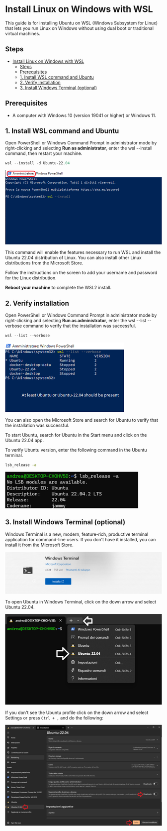 # Install Linux on Windows with WSL

This guide is for installing Ubuntu on WSL (Windows Subsystem for Linux) that lets you run Linux on Windows without using dual boot or traditional virtual machines.

## Steps

- [Install Linux on Windows with WSL](#install-linux-on-windows-with-wsl)
  - [Steps](#steps)
  - [Prerequisites](#prerequisites)
  - [1. Install WSL command and Ubuntu](#1-install-wsl-command-and-ubuntu)
  - [2. Verify installation](#2-verify-installation)
  - [3. Install Windows Terminal (optional)](#3-install-windows-terminal-optional)
  
## Prerequisites

- A computer with Windows 10 (version 19041 or higher) or Windows 11.

## 1. Install WSL command and Ubuntu

Open PowerShell or Windows Command Prompt in administrator mode by right-clicking and selecting **Run as administrator**, enter the wsl --install command, then restart your machine.

``` PowerShell
wsl --install -d Ubuntu-22.04
```

![install_wsl](/wsl2/images/install_wsl.png)

This command will enable the features necessary to run WSL and install the Ubuntu 22.04 distribution of Linux. You can also install other Linux distributions from the Microsoft Store.

Follow the instructions on the screen to add your username and password for the Linux distribution.

**Reboot your machine** to complete the WSL2 install.

## 2. Verify installation

Open PowerShell or Windows Command Prompt in administrator mode by right-clicking and selecting **Run as administrator**, enter the wsl --list --verbose command to verify that the installation was successful.

``` PowerShell
wsl --list --verbose
```

![verify_installation](/wsl2/images/verify_install.png)

You can also open the Microsoft Store and search for Ubuntu to verify that the installation was successful.

To start Ubuntu, search for Ubuntu in the Start menu and click on the Ubuntu 22.04 app.

To verify Ubuntu version, enter the following command in the Ubuntu terminal.

``` bash
lsb_release -a
```

![ubuntu_version](/wsl2/images/verify_install_ubuntu.png)

## 3. Install Windows Terminal (optional)

Windows Terminal is a new, modern, feature-rich, productive terminal application for command-line users. If you don't have it installed, you can install it from the Microsoft Store.

![windows_terminal](/wsl2/images/windows_terminal.png)

To open Ubuntu in Windows Terminal, click on the down arrow and select Ubuntu 22.04.

![windows_terminal_ubuntu](/wsl2/images/windows_terminal_ubuntu.png)

If you don't see the Ubuntu profile click on the down arrow and select Settings or press ```Ctrl + ,``` and do the following:

![windows_terminal_settings](/wsl2/images/windows_terminal_settings.png)
